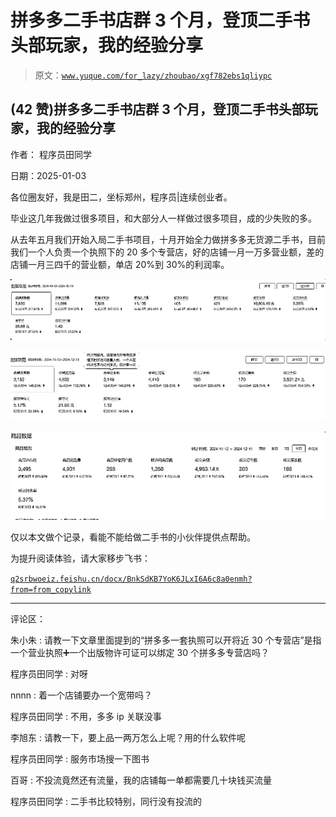 # 拼多多二手书店群 3 个月，登顶二手书头部玩家，我的经验分享

> 原文：[`www.yuque.com/for_lazy/zhoubao/xgf782ebs1qliypc`](https://www.yuque.com/for_lazy/zhoubao/xgf782ebs1qliypc)

## (42 赞)拼多多二手书店群 3 个月，登顶二手书头部玩家，我的经验分享

作者： 程序员田同学

日期：2025-01-03

各位圈友好，我是田二，坐标郑州，程序员|连续创业者。

毕业这几年我做过很多项目，和大部分人一样做过很多项目，成的少失败的多。

从去年五月我们开始入局二手书项目，十月开始全力做拼多多无货源二手书，目前我们一个人负责一个执照下的 20 多个专营店，好的店铺一月一万多营业额，差的店铺一月三四千的营业额，单店 20%到 30%的利润率。

![](img/5c8e5a8615d8901f13c6e9b14d6c9c03.png "None")

![](img/e687b3c0b3541a69889c2707c6d85b50.png "None")

![](img/22365b4488d369b80b048446d39dc383.png "None")

仅以本文做个记录，看能不能给做二手书的小伙伴提供点帮助。

为提升阅读体验，请大家移步飞书：

[`q2srbwoeiz.feishu.cn/docx/BnkSdKB7YoK6JLxI6A6c8a0enmh?from=from_copylink`](https://q2srbwoeiz.feishu.cn/docx/BnkSdKB7YoK6JLxI6A6c8a0enmh?from=from_copylink)

* * *

评论区：

朱小朱 : 请教一下文章里面提到的“拼多多一套执照可以开将近 30 个专营店”是指一个营业执照➕一个出版物许可证可以绑定 30 个拼多多专营店吗？

程序员田同学 : 对呀

nnnn : 着一个店铺要办一个宽带吗？

程序员田同学 : 不用，多多 ip 关联没事

李旭东 : 请教一下，要上品一两万怎么上呢？用的什么软件呢

程序员田同学 : 服务市场搜一下图书

百哥 : 不投流竟然还有流量，我的店铺每一单都需要几十块钱买流量

程序员田同学 : 二手书比较特别，同行没有投流的